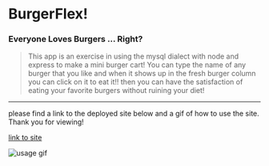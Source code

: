 # BurgerFlex!

### Everyone Loves Burgers ... Right?

> This app is an exercise in using the mysql dialect with node and express to make a mini burger cart! You can type the name of any burger that you like and when it shows up in the fresh burger column you can click on it to eat it!! then you can have the satisfaction of eating your favorite burgers without ruining your diet!
---
please find a link to the deployed site below and a gif of how to use the site. Thank you for viewing!

[link to site](https://burgerflex.herokuapp.com/)

![usage gif](./BurgerTime!.gif)